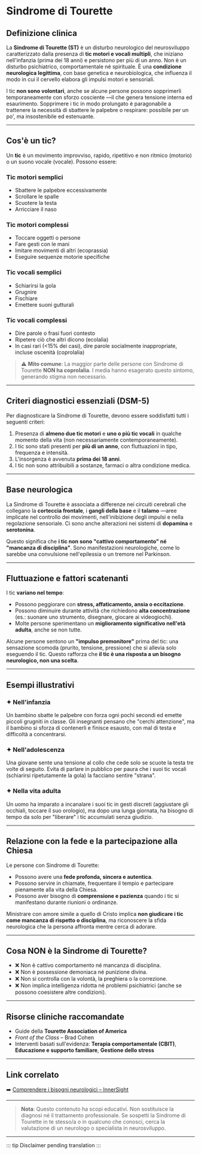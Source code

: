 ﻿# Sindrome di Tourette

## Definizione clinica
La **Sindrome di Tourette (ST)** è un disturbo neurologico del neurosviluppo caratterizzato dalla presenza di **tic motori e vocali multipli**, che iniziano nell'infanzia (prima dei 18 anni) e persistono per più di un anno. Non è un disturbo psichiatrico, comportamentale né spirituale. È una **condizione neurologica legittima**, con base genetica e neurobiologica, che influenza il modo in cui il cervello elabora gli impulsi motori e sensoriali.

I tic **non sono volontari**, anche se alcune persone possono sopprimerli temporaneamente con sforzo cosciente —il che genera tensione interna ed esaurimento. Sopprimere i tic in modo prolungato è paragonabile a trattenere la necessità di sbattere le palpebre o respirare: possibile per un po', ma insostenibile ed estenuante.

---

## Cos'è un tic?
Un **tic** è un movimento improvviso, rapido, ripetitivo e non ritmico (motorio) o un suono vocale (vocale). Possono essere:

### Tic motori semplici
- Sbattere le palpebre eccessivamente  
- Scrollare le spalle  
- Scuotere la testa  
- Arricciare il naso

### Tic motori complessi
- Toccare oggetti o persone  
- Fare gesti con le mani  
- Imitare movimenti di altri (ecoprassia)  
- Eseguire sequenze motorie specifiche

### Tic vocali semplici
- Schiarirsi la gola  
- Grugnire  
- Fischiare  
- Emettere suoni gutturali

### Tic vocali complessi
- Dire parole o frasi fuori contesto  
- Ripetere ciò che altri dicono (ecolalia)  
- In casi rari (<15% dei casi), dire parole socialmente inappropriate, incluse oscenità (coprolalia)

> ⚠️ **Mito comune**: La maggior parte delle persone con Sindrome di Tourette **NON ha coprolalia**. I media hanno esagerato questo sintomo, generando stigma non necessario.

---

## Criteri diagnostici essenziali (DSM-5)
Per diagnosticare la Sindrome di Tourette, devono essere soddisfatti tutti i seguenti criteri:
1. Presenza di **almeno due tic motori** e **uno o più tic vocali** in qualche momento della vita (non necessariamente contemporaneamente).
2. I tic sono stati presenti per **più di un anno**, con fluttuazioni in tipo, frequenza e intensità.
3. L'insorgenza è avvenuta **prima dei 18 anni**.
4. I tic non sono attribuibili a sostanze, farmaci o altra condizione medica.

---

## Base neurologica
La Sindrome di Tourette è associata a differenze nei circuiti cerebrali che collegano la **corteccia frontale**, i **gangli della base** e il **talamo** —aree implicate nel controllo dei movimenti, nell'inibizione degli impulsi e nella regolazione sensoriale. Ci sono anche alterazioni nei sistemi di **dopamina** e **serotonina**.

Questo significa che **i tic non sono "cattivo comportamento" né "mancanza di disciplina"**. Sono manifestazioni neurologiche, come lo sarebbe una convulsione nell'epilessia o un tremore nel Parkinson.

---

## Fluttuazione e fattori scatenanti
I tic **variano nel tempo**:
- Possono peggiorare con **stress, affaticamento, ansia o eccitazione**.
- Possono diminuire durante attività che richiedono **alta concentrazione** (es.: suonare uno strumento, disegnare, giocare ai videogiochi).
- Molte persone sperimentano un **miglioramento significativo nell'età adulta**, anche se non tutte.

Alcune persone sentono un **"impulso premonitore"** prima del tic: una sensazione scomoda (prurito, tensione, pressione) che si allevia solo eseguendo il tic. Questo rafforza che **il tic è una risposta a un bisogno neurologico, non una scelta**.

---

## Esempi illustrativi

### ✦ Nell'infanzia
Un bambino sbatte le palpebre con forza ogni pochi secondi ed emette piccoli grugniti in classe. Gli insegnanti pensano che "cerchi attenzione", ma il bambino si sforza di contenerli e finisce esausto, con mal di testa e difficoltà a concentrarsi.

### ✦ Nell'adolescenza
Una giovane sente una tensione al collo che cede solo se scuote la testa tre volte di seguito. Evita di parlare in pubblico per paura che i suoi tic vocali (schiarirsi ripetutamente la gola) la facciano sentire "strana".

### ✦ Nella vita adulta
Un uomo ha imparato a incanalare i suoi tic in gesti discreti (aggiustare gli occhiali, toccare il suo orologio), ma dopo una lunga giornata, ha bisogno di tempo da solo per "liberare" i tic accumulati senza giudizio.

---

## Relazione con la fede e la partecipazione alla Chiesa
Le persone con Sindrome di Tourette:
- Possono avere una **fede profonda, sincera e autentica**.  
- Possono servire in chiamate, frequentare il tempio e partecipare pienamente alla vita della Chiesa.  
- Possono aver bisogno di **comprensione e pazienza** quando i tic si manifestano durante riunioni o ordinanze.

Ministrare con amore simile a quello di Cristo implica **non giudicare i tic come mancanza di rispetto o disciplina**, ma riconoscere la sfida neurologica che la persona affronta mentre cerca di adorare.

---

## Cosa NON è la Sindrome di Tourette?
- ❌ Non è cattivo comportamento né mancanza di disciplina.
- ❌ Non è possessione demoniaca né punizione divina.
- ❌ Non si controlla con la volontà, la preghiera o la correzione.
- ❌ Non implica intelligenza ridotta né problemi psichiatrici (anche se possono coesistere altre condizioni).

---

## Risorse cliniche raccomandate
- Guide della **Tourette Association of America**  
- *Front of the Class* – Brad Cohen  
- Interventi basati sull'evidenza: **Terapia comportamentale (CBIT)**, **Educazione e supporto familiare**, **Gestione dello stress**

---

## Link correlato
➡️ [Comprendere i bisogni neurologici – InnerSight](https://inner-clarity.github.io/InnerSight/)

---

> **Nota**: Questo contenuto ha scopi educativi. Non sostituisce la diagnosi né il trattamento professionale. Se sospetti la Sindrome di Tourette in te stesso/a o in qualcuno che conosci, cerca la valutazione di un neurologo o specialista in neurosviluppo.

---

::: tip
Disclaimer pending translation
:::
